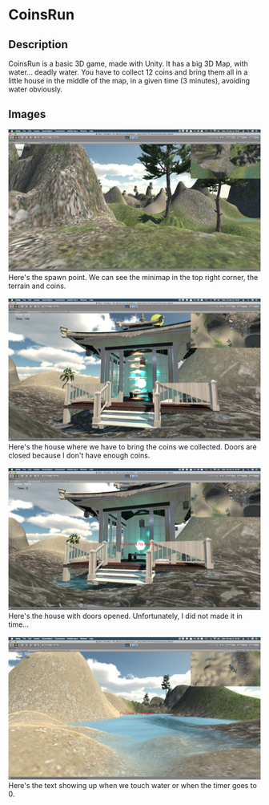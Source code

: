 # CoinsRun

## Description

CoinsRun is a basic 3D game, made with Unity. It has a big 3D Map, with water... deadly water. You have to collect 12 coins and bring them all in a little house in the middle of the map, in a given time (3 minutes), avoiding water obviously.

## Images

<img src="/static/beggining.png">Here's the spawn point. We can see the minimap in the top right corner, the terrain and coins.
<br /><br />
<img src="/static/closed_house.png">Here's the house where we have to bring the coins we collected. Doors are closed because I don't have enough coins.
<br /><br />
<img src="/static/opened_house.png">Here's the house with doors opened. Unfortunately, I did not made it in time...
<br /><br />
<img src="/static/lose.png">Here's the text showing up when we touch water or when the timer goes to 0.
